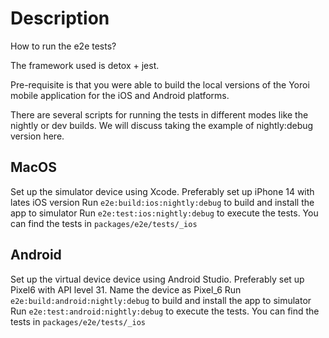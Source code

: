 # Description

How to run the e2e tests?

The framework used is detox + jest. 

Pre-requisite is that you were able to build the local versions of the Yoroi mobile application for the iOS and Android platforms.

There are several scripts for running the tests in different modes like the nightly or dev builds. We will discuss taking the example of nightly:debug version here.

## MacOS
Set up the simulator device using Xcode. Preferably set up iPhone 14 with lates iOS version 
Run `e2e:build:ios:nightly:debug` to build and install the app to simulator
Run `e2e:test:ios:nightly:debug` to execute the tests. You can find the tests in `packages/e2e/tests/_ios`

## Android
Set up the virtual device device using Android Studio. Preferably set up Pixel6 with API level 31. Name the device as Pixel_6
Run `e2e:build:android:nightly:debug` to build and install the app to simulator
Run `e2e:test:android:nightly:debug` to execute the tests. You can find the tests in `packages/e2e/tests/_ios`

